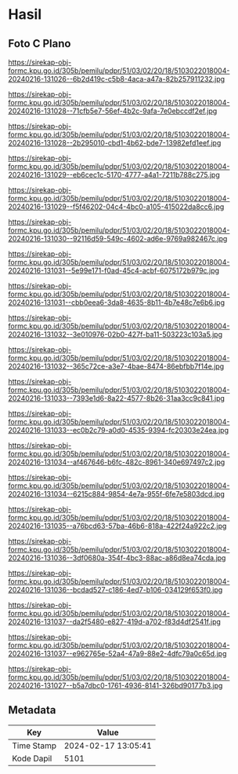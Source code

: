 # Hasil

## Foto C Plano

https://sirekap-obj-formc.kpu.go.id/305b/pemilu/pdpr/51/03/02/20/18/5103022018004-20240216-131026--6b2d419c-c5b8-4aca-a47a-82b257911232.jpg

https://sirekap-obj-formc.kpu.go.id/305b/pemilu/pdpr/51/03/02/20/18/5103022018004-20240216-131028--71cfb5e7-56ef-4b2c-9afa-7e0ebccdf2ef.jpg

https://sirekap-obj-formc.kpu.go.id/305b/pemilu/pdpr/51/03/02/20/18/5103022018004-20240216-131028--2b295010-cbd1-4b62-bde7-13982efd1eef.jpg

https://sirekap-obj-formc.kpu.go.id/305b/pemilu/pdpr/51/03/02/20/18/5103022018004-20240216-131029--eb6cec1c-5170-4777-a4a1-7211b788c275.jpg

https://sirekap-obj-formc.kpu.go.id/305b/pemilu/pdpr/51/03/02/20/18/5103022018004-20240216-131029--f5f46202-04c4-4bc0-a105-415022da8cc6.jpg

https://sirekap-obj-formc.kpu.go.id/305b/pemilu/pdpr/51/03/02/20/18/5103022018004-20240216-131030--92116d59-549c-4602-ad6e-9769a982467c.jpg

https://sirekap-obj-formc.kpu.go.id/305b/pemilu/pdpr/51/03/02/20/18/5103022018004-20240216-131031--5e99e171-f0ad-45c4-acbf-6075172b979c.jpg

https://sirekap-obj-formc.kpu.go.id/305b/pemilu/pdpr/51/03/02/20/18/5103022018004-20240216-131031--cbb0eea6-3da8-4635-8b11-4b7e48c7e6b6.jpg

https://sirekap-obj-formc.kpu.go.id/305b/pemilu/pdpr/51/03/02/20/18/5103022018004-20240216-131032--3e010976-02b0-427f-ba11-503223c103a5.jpg

https://sirekap-obj-formc.kpu.go.id/305b/pemilu/pdpr/51/03/02/20/18/5103022018004-20240216-131032--365c72ce-a3e7-4bae-8474-86ebfbb7f14e.jpg

https://sirekap-obj-formc.kpu.go.id/305b/pemilu/pdpr/51/03/02/20/18/5103022018004-20240216-131033--7393e1d6-8a22-4577-8b26-31aa3cc9c841.jpg

https://sirekap-obj-formc.kpu.go.id/305b/pemilu/pdpr/51/03/02/20/18/5103022018004-20240216-131033--ec0b2c79-a0d0-4535-9394-fc20303e24ea.jpg

https://sirekap-obj-formc.kpu.go.id/305b/pemilu/pdpr/51/03/02/20/18/5103022018004-20240216-131034--af467646-b6fc-482c-8961-340e697497c2.jpg

https://sirekap-obj-formc.kpu.go.id/305b/pemilu/pdpr/51/03/02/20/18/5103022018004-20240216-131034--6215c884-9854-4e7a-955f-6fe7e5803dcd.jpg

https://sirekap-obj-formc.kpu.go.id/305b/pemilu/pdpr/51/03/02/20/18/5103022018004-20240216-131035--a76bcd63-57ba-46b6-818a-422f24a922c2.jpg

https://sirekap-obj-formc.kpu.go.id/305b/pemilu/pdpr/51/03/02/20/18/5103022018004-20240216-131036--3df0680a-354f-4bc3-88ac-a86d8ea74cda.jpg

https://sirekap-obj-formc.kpu.go.id/305b/pemilu/pdpr/51/03/02/20/18/5103022018004-20240216-131036--bcdad527-c186-4ed7-b106-034129f653f0.jpg

https://sirekap-obj-formc.kpu.go.id/305b/pemilu/pdpr/51/03/02/20/18/5103022018004-20240216-131037--da2f5480-e827-419d-a702-f83d4df2541f.jpg

https://sirekap-obj-formc.kpu.go.id/305b/pemilu/pdpr/51/03/02/20/18/5103022018004-20240216-131037--e962765e-52a4-47a9-88e2-4dfc79a0c65d.jpg

https://sirekap-obj-formc.kpu.go.id/305b/pemilu/pdpr/51/03/02/20/18/5103022018004-20240216-131027--b5a7dbc0-1761-4936-8141-326bd90177b3.jpg


## Metadata

| Key        | Value               |
| ---------- | ------------------- |
| Time Stamp | 2024-02-17 13:05:41 |
| Kode Dapil | 5101                |




